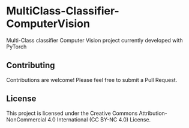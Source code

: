 # MultiClass-Classifier-ComputerVision
Multi-Class classifier Computer Vision project currently developed with PyTorch

## Contributing
Contributions are welcome! Please feel free to submit a Pull Request.

## License
This project is licensed under the Creative Commons Attribution-NonCommercial 4.0 International (CC BY-NC 4.0) License.
